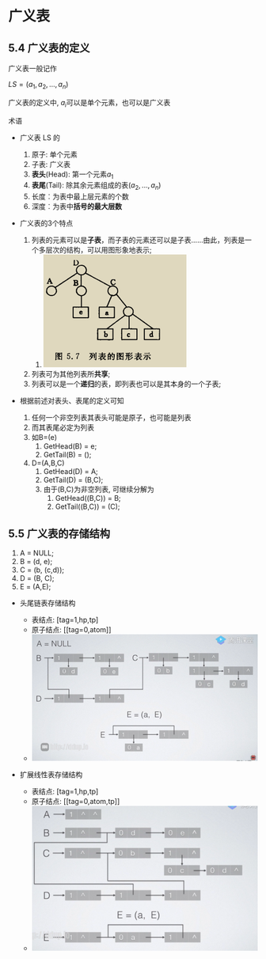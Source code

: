 # 广义表

## 5.4 广义表的定义

广义表一般记作

$LS = (a_1,a_2,...,a_n)$

广义表的定义中, $a_i$可以是单个元素，也可以是广义表

术语

- 广义表 LS 的
  1. 原子: 单个元素
  2. 子表: 广义表
  3. **表头**(Head): 第一个元素$a_1$
  4. **表尾**(Tail): 除其余元素组成的表$(a_2,...,a_n)$
  5. 长度︰为表中最上层元素的个数
  6. 深度︰为表中**括号的最大层数**

- 广义表的3个特点
  1. 列表的元素可以是**子表**，而子表的元素还可以是子表……由此，列表是一个多层次的结构，可以用图形象地表示;
     1. ![20220806180059](https://raw.githubusercontent.com/Logible/Image/main/note_image/20220806180059.png)
  2. 列表可为其他列表所**共享**;
  3. 列表可以是一个**递归**的表，即列表也可以是其本身的一个子表;

- 根据前述对表头、表尾的定义可知
  1. 任何一个非空列表其表头可能是原子，也可能是列表
  2. 而其表尾必定为列表
  3. 如B=(e)
     1. GetHead(B) = e;
     2. GetTail(B) = ();
  4. D=(A,B,C)
     1. GetHead(D) = A;
     2. GetTail(D) = (B,C);
     3. 由于(B,C)为非空列表, 可继续分解为
        1. GetHead((B,C)) = B;
        2. GetTail((B,C)) = (C);

## 5.5 广义表的存储结构

1. A = NULL;
2. B = (d, e);
3. C = (b, (c,d));
4. D = (B, C);
5. E = (A,E);

- 头尾链表存储结构
  - 表结点: [tag=1,hp,tp]
  - 原子结点: [[tag=0,atom]]
  - ![头尾链表存储结构](https://raw.githubusercontent.com/Logible/Image/main/note_image/20220807171536.png)

- 扩展线性表存储结构
  - 表结点: [tag=1,hp,tp]
  - 原子结点: [[tag=0,atom,tp]]
  - ![扩展线性表存储结构](https://raw.githubusercontent.com/Logible/Image/main/note_image/20220807171932.png)
